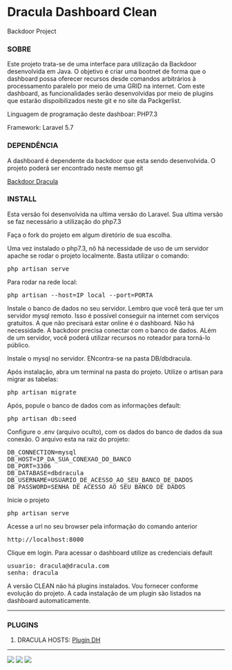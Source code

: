 # Dracula Dashboard Clean
Backdoor Project

### SOBRE
<p>Este projeto trata-se de uma interface para utilização da Backdoor desenvolvida em Java. O objetivo é criar uma bootnet de forma que o dashboard possa oferecer recursos desde comandos arbitrários à processamento paralelo por meio de uma GRID na internet. Com este dashboard, as funcionalidades serão desenvolvidas por meio de plugins que estarão dispoibilizados neste git e no site da Packgerlist.</p>

<p>Linguagem de programação deste dashboar: PHP7.3</P>
<p>Framework: Laravel 5.7</P>


### DEPENDÊNCIA
<P>A dashboard é dependente da backdoor que esta sendo desenvolvida. O projeto poderá ser encontrado neste memso git</p>
<a href="https://github.com/EuFreela/dracula">Backdoor Dracula</a>


### INSTALL

<p>Esta versão foi desenvolvida na ultima versão do Laravel. Sua ultima versão se faz necessário a utilização do php7.3</p>
<p>Faça o fork do projeto em algum diretório de sua escolha.</p>
<p>Uma vez instalado o php7.3, nõ há necessidade de uso de um servidor apache se rodar o projeto localmente. Basta utilizar o comando:</p>
<pre>
php artisan serve
</pre>

<p>Para rodar na rede local:</p>
<pre>
php artisan --host=IP_local --port=PORTA
</pre>

<p>Instale o banco de dados no seu servidor. Lembro que você terá que ter um servidor mysql remoto. Isso é possível conseguir na internet com serviços gratuitos. A que não precisará estar online é o dashboard. Não há necessidade. A backdoor precisa conectar com o banco de dados. ALém de um servidor, você poderá utilizar recursos no roteador para torná-lo público.</p>
<p>Instale o mysql no servidor. ENcontra-se na pasta DB/dbdracula.</p>
<p>Após instalação, abra um terminal na pasta do projeto. Utilize o artisan para migrar as tabelas:</p>
<pre>
php artisan migrate
</pre>

<p>Após, popule o banco de dados com as informações default:</p>
<pre>
php artisan db:seed
</pre>

<p>Configure o .env (arquivo oculto), com os dados do banco de dados da sua conexão. O arquivo esta na raiz do projeto:</p>
<pre>
DB_CONNECTION=mysql
DB_HOST=IP_DA_SUA_CONEXAO_DO_BANCO
DB_PORT=3306
DB_DATABASE=dbdracula
DB_USERNAME=USUARIO_DE_ACESSO_AO_SEU_BANCO_DE_DADOS
DB_PASSWORD=SENHA_DE_ACESSO_AO_SEU_BANCO_DE_DADOS
</pre>

<p>Inicie o projeto</p>
<pre>
php artisan serve
</pre>

<p>Acesse a url no seu browser pela informação do comando anterior</p>
<pre>
http://localhost:8000
</pre>

<p>Clique em login. Para acessar o dashboard utilize as credenciais default</p>
<pre>
usuario: dracula@dracula.com
senha: dracula
</pre>

<p>A versão CLEAN não há plugins instalados. Vou fornecer conforme evolução do projeto. A cada instalação de um plugin são listados na dashboard automaticamente.</p>

<hr>

### PLUGINS

1. DRACULA HOSTS: <a href="https://github.com/EuFreela/dracula-hosts">Plugin DH<a>


<hr>
<img src="https://i.postimg.cc/WzWB6svv/Captura-de-tela-em-2019-02-05-18-35-09.png">
<img src="https://i.postimg.cc/7ZHkvtKd/Captura-de-tela-em-2019-02-05-18-44-43.png">
<img src="https://i.postimg.cc/fbkQytnv/Captura-de-tela-em-2019-02-05-18-45-44.png">
